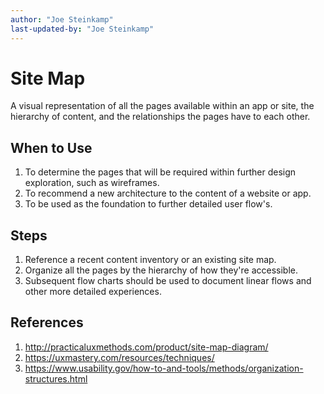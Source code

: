 ```yaml
---
author: "Joe Steinkamp"
last-updated-by: "Joe Steinkamp"
---
```


# Site Map
A visual representation of all the pages available within an app or site, the hierarchy of content, and the relationships the pages have to each other.

## When to Use
1. To determine the pages that will be required within further design exploration, such as wireframes.
2. To recommend a new architecture to the content of a website or app.
3. To be used as the foundation to further detailed user flow's.

## Steps
1. Reference a recent content inventory or an existing site map.
2. Organize all the pages by the hierarchy of how they're accessible.
3. Subsequent  flow charts should be used to document linear flows and other more detailed experiences.

## References
1. http://practicaluxmethods.com/product/site-map-diagram/
2. https://uxmastery.com/resources/techniques/
3. https://www.usability.gov/how-to-and-tools/methods/organization-structures.html